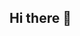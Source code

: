 ## Hi there 👋

<!--
**bjdebnam21/bjdebnam21** is a ✨ _special_ ✨ repository because its `README.md` (this file) appears on your GitHub profile.

Bobbie Debnam
bjdebnam@my.waketech.edu
This is my CTI110 SP2025 Github account
This repository is going to hold all of my work for class
# About Me
## My Interests
### Personal Interests
- Bible Study - Allows me to learn more about the Lord Jesus Christ so I can grow in my relationship with Him and live for Him.
- Family - I enjoy hanging out with family and enjoying a good meal with them. 
- Church - Gathering with church family for corporate worship, Bible study, and outreach efforts.
- News - I try to keep abreast of local, national and world news.
- Travel - Countries I have visited include: several Islands in the Caribbean, Canada, the UK, France, Switzerland, Czech Republic, The Netherlands, Austria, and Kenya

### Academic Interests
- Web Technology and Programming - I have an IT background but have been away from it for a few years. So I'm trying to learn new job skills in hopes of new opportunities.
- Continuing Education - Wake Tech offers many non-credit courses to learn varioius skills and technologies. I completed a Microsoft Office 365 course last year.

## Websites I Recommend  
1. [BBN radio](https://bbnradio.org) Christian radio over the internet. Solid Bible teaching and music to encourage and uplift you.     
3. [LinkedIn](https://www.linkedin.com) It's a good site to join and post your academic/career accommplishments, particularly if you are looking for a job. You can search job postings and set alerts for job titles that interest you.
2. [WRAL.com](https://www.wral.com) Get the local news of the day and weather for my place of residence, Raleigh, NC and surrounding areas.  